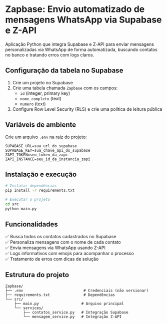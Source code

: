 # Zapbase: Envio automatizado de mensagens WhatsApp via Supabase e Z-API

Aplicação Python que integra Supabase e Z-API para enviar mensagens personalizadas via WhatsApp de forma automatizada, buscando contatos no banco e tratando erros com logs claros.

## Configuração da tabela no Supabase
1. Crie um projeto no Supabase
2. Crie uma tabela chamada `Zapbase` com os campos:
   - `id` (integer, primary key)
   - `nome_completo` (text)
   - `numero` (text)
3. Configure Row Level Security (RLS) e crie uma política de leitura pública

## Variáveis de ambiente
Crie um arquivo `.env` na raiz do projeto:
```env
SUPABASE_URL=sua_url_do_supabase
SUPABASE_KEY=sua_chave_api_do_supabase
ZAPI_TOKEN=seu_token_da_zapi
ZAPI_INSTANCE=seu_id_da_instancia_zapi
```

## Instalação e execução
```bash
# Instalar dependências
pip install -r requirements.txt

# Executar o projeto
cd src
python main.py
```

## Funcionalidades
✅ Busca todos os contatos cadastrados no Supabase  
✅ Personaliza mensagens com o nome de cada contato  
✅ Envia mensagens via WhatsApp usando Z-API  
✅ Logs informativos com emojis para acompanhar o processo  
✅ Tratamento de erros com dicas de solução  

## Estrutura do projeto
```
Zapbase/
├── .env                           # Credenciais (não versionar)
├── requirements.txt               # Dependências
└── src/
    ├── main.py                   # Arquivo principal
    └── services/
        ├── contatos_service.py   # Integração Supabase
        └── mensagem_service.py   # Integração Z-API
```
